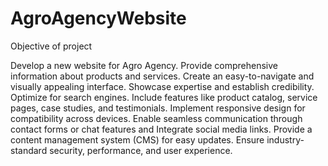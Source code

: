 # AgroAgencyWebsite

Objective of project

Develop a new website for Agro Agency.
Provide comprehensive information about products and services.
Create an easy-to-navigate and visually appealing interface.
Showcase expertise and establish credibility.
Optimize for search engines.
Include features like product catalog, service pages, case studies, and testimonials.
Implement responsive design for compatibility across devices.
Enable seamless communication through contact forms or chat features and Integrate social media links.
Provide a content management system (CMS) for easy updates.
Ensure industry-standard security, performance, and user experience.


